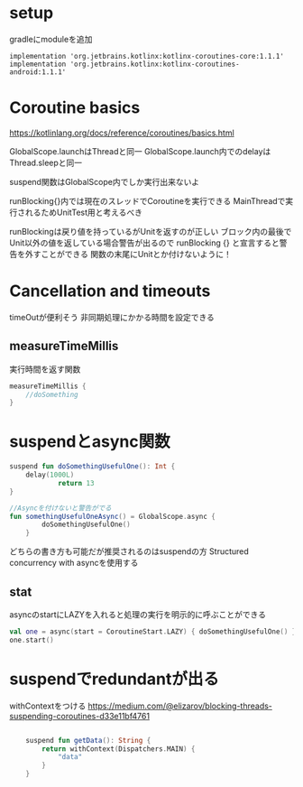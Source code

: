 # setup

gradleにmoduleを追加

```
implementation 'org.jetbrains.kotlinx:kotlinx-coroutines-core:1.1.1'
implementation 'org.jetbrains.kotlinx:kotlinx-coroutines-android:1.1.1'

```

# Coroutine basics

https://kotlinlang.org/docs/reference/coroutines/basics.html


GlobalScope.launchはThreadと同一
GlobalScope.launch内でのdelayはThread.sleepと同一

suspend関数はGlobalScope内でしか実行出来ないよ

runBlocking{}内では現在のスレッドでCoroutineを実行できる
MainThreadで実行されるためUnitTest用と考えるべき

runBlockingは戻り値を持っているがUnitを返すのが正しい
ブロック内の最後でUnit以外の値を返している場合警告が出るので
runBlocking<Unit> {} と宣言すると警告を外すことができる
関数の末尾にUnitとか付けないように！

# Cancellation and timeouts

timeOutが便利そう
非同期処理にかかる時間を設定できる

## measureTimeMillis

実行時間を返す関数

```kotlin
measureTimeMillis {
    //doSomething
}
```

# suspendとasync関数

```kotlin
suspend fun doSomethingUsefulOne(): Int {
    delay(1000L)
            return 13
}

//Asyncを付けないと警告がでる
fun somethingUsefulOneAsync() = GlobalScope.async {
        doSomethingUsefulOne()
    }
```

どちらの書き方も可能だが推奨されるのはsuspendの方
Structured concurrency with asyncを使用する

## stat

asyncのstartにLAZYを入れると処理の実行を明示的に呼ぶことができる

```kotlin
val one = async(start = CoroutineStart.LAZY) { doSomethingUsefulOne() }
one.start()
```

# suspendでredundantが出る

withContextをつける
https://medium.com/@elizarov/blocking-threads-suspending-coroutines-d33e11bf4761

```kotlin

    suspend fun getData(): String {
        return withContext(Dispatchers.MAIN) {
            "data"
        }
    }
```

